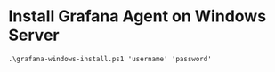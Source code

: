 # Install Grafana Agent on Windows Server


``` .\grafana-windows-install.ps1 'username' 'password' ```
